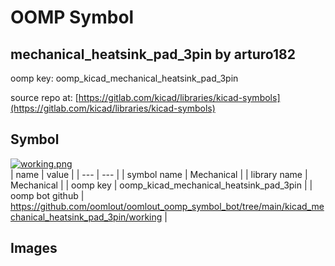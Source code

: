 # OOMP Symbol  
## mechanical_heatsink_pad_3pin  by arturo182  
  
oomp key: oomp_kicad_mechanical_heatsink_pad_3pin  
  
source repo at: [https://gitlab.com/kicad/libraries/kicad-symbols](https://gitlab.com/kicad/libraries/kicad-symbols)  
## Symbol  
  
[![working.png](working_600.png)](working.png)  
| name | value | 
| --- | --- | 
| symbol name | Mechanical | 
| library name | Mechanical | 
| oomp key | oomp_kicad_mechanical_heatsink_pad_3pin | 
| oomp bot github | https://github.com/oomlout/oomlout_oomp_symbol_bot/tree/main/kicad_mechanical_heatsink_pad_3pin/working | 
## Images  
